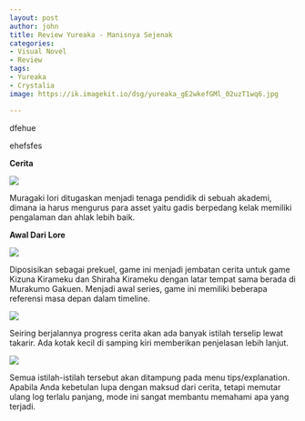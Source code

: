 ```yaml
---
layout: post
author: john
title: Review Yureaka - Manisnya Sejenak
categories:
- Visual Novel
- Review
tags:
- Yureaka
- Crystalia
image: https://ik.imagekit.io/dsg/yureaka_gE2wkefGMl_02uzT1wq6.jpg

---
```

dfehue

ehefsfes

**Cerita**

![](https://ik.imagekit.io/dsg/Yureaka_15_jp3sd0ewM7.jpg)

Muragaki Iori ditugaskan menjadi tenaga pendidik di sebuah akademi, dimana ia harus mengurus para asset yaitu gadis berpedang kelak memiliki pengalaman dan ahlak lebih baik.

**Awal Dari Lore**

![](https://ik.imagekit.io/dsg/Yureaka_18_z9Yu81tIGVh.jpg)

Diposisikan sebagai prekuel, game ini menjadi jembatan cerita untuk game Kizuna Kirameku dan Shiraha Kirameku dengan latar tempat sama berada di Murakumo Gakuen. Menjadi awal series, game ini memiliki beberapa referensi masa depan dalam timeline.

![](https://ik.imagekit.io/dsg/Yureaka_3_2jO7LbZ5w.jpg)

Seiring berjalannya progress cerita akan ada banyak istilah terselip lewat takarir. Ada kotak kecil di samping kiri memberikan penjelasan lebih lanjut.

![](https://ik.imagekit.io/dsg/yureaka_TvuOlLaLpo_HtNuGEPl_S1.png)

Semua istilah-istilah tersebut akan ditampung pada menu tips/explanation. Apabila Anda kebetulan lupa dengan maksud dari cerita, tetapi memutar ulang log terlalu panjang, mode ini sangat membantu memahami apa yang terjadi.